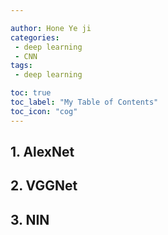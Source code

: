 ```yaml
---

author: Hone Ye ji
categories: 
 - deep learning
 - CNN
tags: 
 - deep learning

toc: true
toc_label: "My Table of Contents"
toc_icon: "cog"
---
```

## 1. AlexNet


## 2. VGGNet
## 3. NIN

<!--stackedit_data:
eyJoaXN0b3J5IjpbODYxMDgwODMxLC0xNzY4MDUyOTg3XX0=
-->